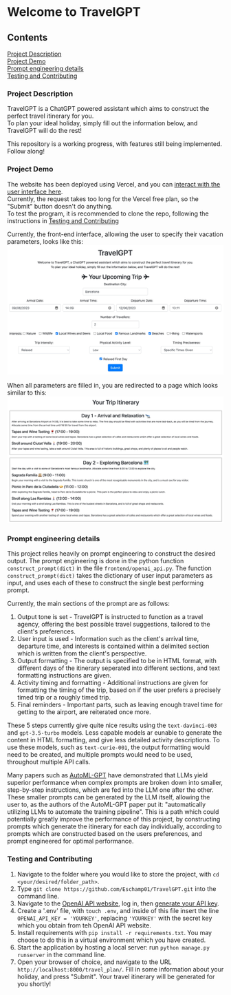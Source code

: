 # Welcome to TravelGPT

## Contents

[Project Description](#project-description) <br>
[Project Demo](#project-demo) <br>
[Prompt engineering details](#prompt-engineering-details) <br>
[Testing and Contributing](#testing-and-contributing)

### Project Description

TravelGPT is a ChatGPT powered assistant which aims to construct the perfect travel itinerary for you. <br>
To plan your ideal holiday, simply fill out the information below, and TravelGPT will do the rest!

This repository is a working progress, with features still being implemented. Follow along!


### Project Demo

The website has been deployed using Vercel, and you can [interact with the user interface here](https://travel-gpt-tzrd.vercel.app/travel_plan/). <br>
Currently, the request takes too long for the Vercel free plan, so the "Submit" button doesn't do anything. <br>
To test the program, it is recommended to clone the repo, following the instructions in [Testing and Contributing](#testing-and-contributing)

Currently, the front-end interface, allowing the user to specify their vacation parameters, looks like this: <br>
![travel_gpt_initial_frontend](./img/travel_gpt_initial_frontend.jpg)

When all parameters are filled in, you are redirected to a page which looks similar to this: <br>
![travel_gpt_initial_itinerary](./img/travel_gpt_initial_itinerary.jpg)

### Prompt engineering details

This project relies heavily on prompt engineering to construct the desired output. The prompt engineering is done in the python function `construct_prompt(dict)` in the file `frontend/openai_api.py`. The function `construct_prompt(dict)` takes the dictionary of user input parameters as input, and uses each of these to construct the single best performing prompt.

Currently, the main sections of the prompt are as follows:
1. Output tone is set - TravelGPT is instructed to function as a travel agency, offering the best possible travel suggestions, tailored to the client's preferences.
2. User input is used - Information such as the client's arrival time, departure time, and interests is contained within a delimited section which is written from the client's perspective.
3. Output formatting - The output is specified to be in HTML format, with different days of the itinerary seperated into different sections, and text formatting instructions are given.
4. Activity timing and formatting - Additional instructions are given for formatting the timing of the trip, based on if the user prefers a precisely timed trip or a roughly timed trip.
5. Final reminders - Important parts, such as leaving enough travel time for getting to the airport, are reiterated once more.

These 5 steps currently give quite nice results using the `text-davinci-003` and `gpt-3.5-turbo` models. Less capable models ar eunable to generate the content in HTML formatting, and give less detailed activity descriptions. To use these models, such as `text-curie-001`, the output formatting would need to be created, and multiple prompts would need to be used, throughout multiple API calls.

Many papers such as [AutoML-GPT](https://arxiv.org/abs/2305.02499) have demonstrated that LLMs yield superior performance when complex prompts are broken down into smaller, step-by-step instructions, which are fed into the LLM one after the other. These smaller prompts can be generated by the LLM itself, allowing the user to, as the authors of the AutoML-GPT paper put it: "automatically utilizing LLMs to automate the training pipeline". This is a path which could potentially greatly improve the performance of this project, by constructing prompts which generate the itinerary for each day individually, according to prompts which are constructed based on the users preferences, and prompt engineered for optimal performance.

### Testing and Contributing

1. Navigate to the folder where you would like to store the project, with `cd <your/desired/folder_path>`.
2. Type `git clone https://github.com/Eschamp01/TravelGPT.git` into the command line.
3. Navigate to the [OpenAI API website](https://openai.com/blog/openai-api), log in, then [generate your API key](https://platform.openai.com/account/api-keys).
4. Create a '.env' file, with `touch .env`, and inside of this file insert the line `OPENAI_API_KEY = 'YOURKEY'`, replacing `'YOURKEY'` with the secret key which you obtain from teh OpenAI API website.
5. Install requirements with `pip install -r requirements.txt`. You may choose to do this in a virtual environment which you have created.
6. Start the application by hosting a local server: run `python manage.py runserver` in the command line.
7. Open your browser of choice, and navigate to the URL `http://localhost:8000/travel_plan/`. Fill in some information about your holiday, and press "Submit". Your travel itinerary will be generated for you shortly!
